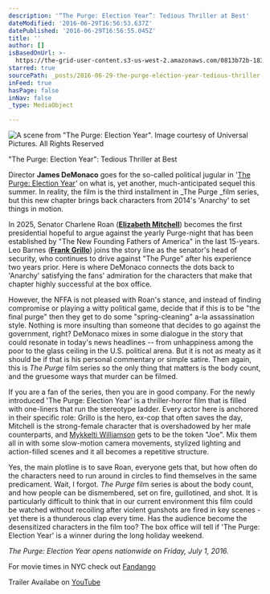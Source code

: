 ```yaml
---
description: '“The Purge: Election Year”: Tedious Thriller at Best'
dateModified: '2016-06-29T16:56:53.637Z'
datePublished: '2016-06-29T16:56:55.045Z'
title: ''
author: []
isBasedOnUrl: >-
  https://the-grid-user-content.s3-us-west-2.amazonaws.com/0813b72b-1835-40d3-91cc-18129b0e1d09.jpg
starred: true
sourcePath: _posts/2016-06-29-the-purge-election-year-tedious-thriller-at-best.md
inFeed: true
hasPage: false
inNav: false
_type: MediaObject

---
```

![A scene from "The Purge: Election Year". Image courtesy of Universal Pictures. All Rights Reserved](https://the-grid-user-content.s3-us-west-2.amazonaws.com/0813b72b-1835-40d3-91cc-18129b0e1d09.jpg)

"The Purge: Election Year": Tedious Thriller at Best

Director **James DeMonaco** goes for the so-called political jugular in '[The Purge: Election Year][0]' on what is, yet another, much-anticipated sequel this summer. In reality, the film is the third installment in _The Purge _film series, but this new chapter brings back characters from 2014's 'Anarchy' to set things in motion.

In 2025, Senator Charlene Roan (**[Elizabeth Mitchell][1]**) becomes the first presidential hopeful to argue against the yearly Purge-night that has been established by "The New Founding Fathers of America" in the last 15-years. Leo Barnes (**[Frank Grillo][2]**) joins the story line as the senator's head of security, who continues to drive against "The Purge" after his experience two years prior. Here is where DeMonaco connects the dots back to 'Anarchy' satisfying the fans' admiration for the characters that make that chapter highly successful at the box office.

However, the NFFA is not pleased with Roan's stance, and instead of finding compromise or playing a witty political game, decide that if this is to be "the final purge" then they get to do some "spring-cleaning" a-la assassination style. Nothing is more insulting than someone that decides to go against the government, right? DeMonaco mixes in some dialogue in the story that could resonate in today's news headlines -- from unhappiness among the poor to the glass ceiling in the U.S. political arena. But it is not as meaty as it should be if that is his personal commentary or simple satire. Then again, this is _The Purge_ film series so the only thing that matters is the body count, and the gruesome ways that murder can be filmed.

If you are a fan of the series, then you are in good company. For the newly introduced 'The Purge: Election Year' is a thriller-horror film that is filled with one-liners that run the stereotype ladder. Every actor here is anchored in their specific role: Grillo is the hero, ex-cop that often saves the day, Mitchell is the strong-female character that is overshadowed by her male counterparts, and [Mykkelti Williamson][3] gets to be the token "Joe". Mix them all in with some slow-motion camera movements, stylized lighting and action-filled scenes and it all becomes a repetitive structure.

Yes, the main plotline is to save Roan, everyone gets that, but how often do the characters need to run around in circles to find themselves in the same predicament. Wait, I forgot. _The Purge_ film series is about the body count, and how people can be dismembered, set on fire, guillotined, and shot. It is particularly difficult to think that in our current environment this film could be watched without recoiling after violent gunshots are fired in key scenes - yet there is a thunderous clap every time. Has the audience become the desensitized characters in the film too? The box office will tell if 'The Purge: Election Year' is a winner during the long holiday weekend.

_The Purge: Election Year opens nationwide on Friday, July 1, 2016\._

For movie times in NYC check out [Fandango][4]

Trailer Availabe on [YouTube][5]

[0]: http://www.thepurgeelectionyear.com/
[1]: http://www.imdb.com/name/nm0593310/?ref_=nv_sr_1
[2]: http://www.imdb.com/name/nm0342029/?ref_=nv_sr_1
[3]: http://www.imdb.com/name/nm0932112/?ref_=nv_sr_1
[4]: http://www.fandango.com/thepurge:electionyear_188458/movietimes?gclid=Cj0KEQjw4827BRDJvpbVuKvx-rIBEiQA2_CzsACWF4HH-qpw619Wk9wmwfWhHVYtFkBFOdhGyr8uC1EaAj-J8P8HAQ
[5]: https://www.youtube.com/watch?v=RXMp9fBomJw